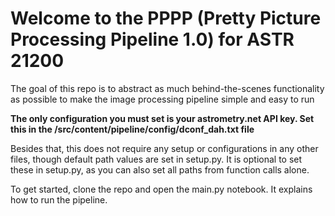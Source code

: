 <h1>Welcome to the PPPP (Pretty Picture Processing Pipeline 1.0) for ASTR 21200</h1>

The goal of this repo is to abstract as much behind-the-scenes functionality as possible to make the image processing pipeline simple and easy to run

**The only configuration you must set is your astrometry.net API key. Set this in the /src/content/pipeline/config/dconf_dah.txt file**

Besides that, this does not require any setup or configurations in any other files, though default path values are set in setup.py. It is optional to set these in setup.py, as you can also set all paths from function calls alone.

To get started, clone the repo and open the main.py notebook. It explains how to run the pipeline.